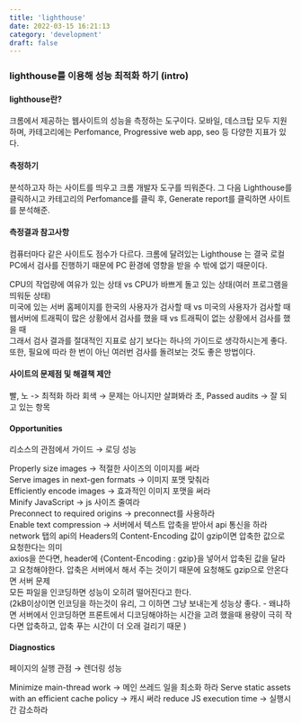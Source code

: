 ```yaml
---
title: 'lighthouse'
date: 2022-03-15 16:21:13
category: 'development'
draft: false
---
```


### lighthouse를 이용해 성능 최적화 하기 (intro)

#### lighthouse란?

크롬에서 제공하는 웹사이트의 성능을 측정하는 도구이다. 모바일, 데스크탑 모두 지원하며, 카테고리에는 Perfomance, Progressive web app, seo 등 다양한 지표가 있다. <br />

#### 측정하기

분석하고자 하는 사이트를 띄우고 크롬 개발자 도구를 띄워준다. 그 다음 Lighthouse를 클릭하시고 카테고리의 Perfomance를 클릭 후, Generate report를 클릭하면 사이트를 분석해준.<br />

#### 측정결과 참고사항

컴퓨터마다 같은 사이트도 점수가 다르다. 크롬에 달려있는 Lighthouse 는 결국 로컬 PC에서 검사를 진행하기 때문에 PC 환경에 영향을 받을 수 밖에 없기 때문이다.<br />

CPU의 작업량에 여유가 있는 상태 vs CPU가 바쁘게 돌고 있는 상태(여러 프로그램을 띄워둔 상태)<br />
미국에 있는 서버 홈페이지를 한국의 사용자가 검사할 때 vs 미국의 사용자가 검사할 때<br />
웹서버에 트래픽이 많은 상황에서 검사를 했을 때 vs 트래픽이 없는 상황에서 검사를 했을 때<br />
그래서 검사 결과를 절대적인 지표로 삼기 보다는 하나의 가이드로 생각하시는게 좋다.또한, 필요에 따라 한 번이 아닌 여러번 검사를 돌려보는 것도 좋은 방법이다.<br />

#### 사이트의 문제점 및 해결책 제안

빨, 노 -> 최적화 하라 회색 → 문제는 아니지만 살펴봐라 초, Passed audits → 잘 되고 있는 항목<br />

#### Opportunities

리소스의 관점에서 가이드 → 로딩 성능<br />

Properly size images → 적절한 사이즈의 이미지를 써라<br />
Serve images in next-gen formats → 이미지 포맷 맞춰라<br />
Efficiently encode images → 효과적인 이미지 포맷을 써라<br />
Minify JavaScript → js 사이즈 줄여라<br />
Preconnect to required origins → preconnect를 사용하라<br />
Enable text compression → 서버에서 텍스트 압축을 받아서 api 통신을 하라<br />
network 탭의 api의 Headers의 Content-Encoding 값이 gzip이면 압축한 값으로 요청한다는 의미<br />
axios을 쓴다면, header에 {Content-Encoding : gzip}을 넣어서 압축된 값을 달라고 요청해야한다.
압축은 서버에서 해서 주는 것이기 때문에 요청해도 gzip으로 안온다면 서버 문제<br />
모든 파일을 인코딩하면 성능이 오히려 떨어진다고 한다. <br />(2kB이상이면 인코딩을 하는것이 유리, 그 이하면 그냥 보내는게 성능상 좋다. - 왜냐하면 서버에서 인코딩하면 프론트에서 디코딩해야하는 시간을 고려 했을때 용량이 극히 작다면 압축하고, 압축 푸는 시간이 더 오래 걸리기 때문 )

#### Diagnostics

페이지의 실행 관점 → 렌더링 성능

Minimize main-thread work → 메인 쓰레드 일을 최소화 하라
Serve static assets with an efficient cache policy → 캐시 써라
reduce JS execution time → 실행시간 감소하라
